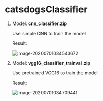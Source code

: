# catsdogsClassifier

1. Model: **cnn_classifier.zip**

   Use simple CNN to train the model

   Result:

   ![image-20200701034543672](C:\Users\ASUS\AppData\Roaming\Typora\typora-user-images\image-20200701034543672.png)

2. Model: **vgg16_classifier_trainval.zip**

   Use pretrained VGG16 to train the model

   Result:

   ![image-20200701034709441](C:\Users\ASUS\AppData\Roaming\Typora\typora-user-images\image-20200701034709441.png)